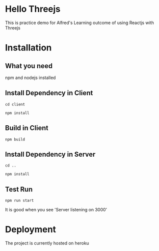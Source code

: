 # Hello Threejs

This is practice demo for Alfred's Learning outcome of using Reactjs with Threejs

# Installation

## What you need

npm and nodejs installed

## Install Dependency in Client

```
cd client
```

```
npm install
```

## Build in Client

```
npm build
```


## Install Dependency in Server
```
cd ..
```

```
npm install
```

## Test Run

```
npm run start
```

It is good when you see 'Server listening on 3000'

# Deployment

The project is currently hosted on heroku